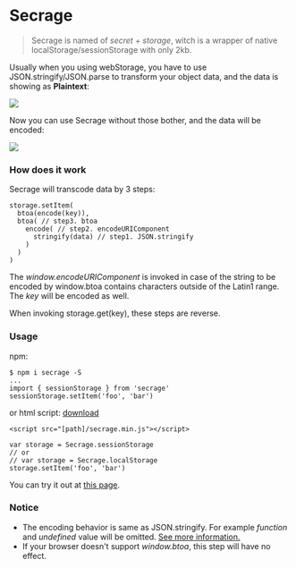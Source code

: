 # Secrage

> Secrage is named of *secret* + *storage*, witch is a wrapper of native localStorage/sessionStorage with only 2kb.

Usually when you using webStorage, you have to use JSON.stringify/JSON.parse to transform your object data, and the data is showing as **Plaintext**:

![](https://img2018.cnblogs.com/blog/1150501/201903/1150501-20190312164356439-2083261358.png)

Now you can use Secrage without those bother, and the data will be encoded:

![](https://img2018.cnblogs.com/blog/1150501/201903/1150501-20190312164358480-252980411.png)

### How does it work

Secrage will transcode data by 3 steps:
```
storage.setItem(
  btoa(encode(key)),
  btoa( // step3. btoa
    encode( // step2. encodeURIComponent
      stringify(data) // step1. JSON.stringify
    )
  )
)
```

The *window.encodeURIComponent* is invoked in case of the string to be encoded by window.btoa contains characters outside of the Latin1 range.
The *key* will be encoded as well.

When invoking storage.get(key), these steps are reverse.

### Usage

npm: 
```
$ npm i secrage -S
...
import { sessionStorage } from 'secrage'
sessionStorage.setItem('foo', 'bar')
```

or html script: [download](https://raw.githubusercontent.com/yeild/secrage/master/dist/secrage.min.js)
```
<script src="[path]/secrage.min.js"></script>

var storage = Secrage.sessionStorage
// or
// var storage = Secrage.localStorage
storage.setItem('foo', 'bar')

```

You can try it out at [this page](https://yeild.github.io/secrage/demo.html).

### Notice
+ The encoding behavior is same as JSON.stringify. For example *function* and *undefined* value will be omitted. [See more information.](https://developer.mozilla.org/en-US/docs/Web/JavaScript/Reference/Global_Objects/JSON/stringify#Description)
+ If your browser doesn't support *window.btoa*, this step will have no effect.
